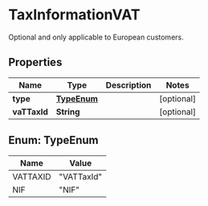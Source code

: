 

# TaxInformationVAT

Optional and only applicable to European customers.

## Properties

| Name | Type | Description | Notes |
|------------ | ------------- | ------------- | -------------|
|**type** | [**TypeEnum**](#TypeEnum) |  |  [optional] |
|**vaTTaxId** | **String** |  |  [optional] |



## Enum: TypeEnum

| Name | Value |
|---- | -----|
| VATTAXID | &quot;VATTaxId&quot; |
| NIF | &quot;NIF&quot; |



